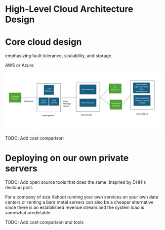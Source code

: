 # High-Level Cloud Architecture Design
# Core cloud design
emphasizing fault tolerance, scalability, and storage.

AWS or Azure 

![Core Cloud Design](./cloud_architecture.jpg "Core Cloud Architecture")

TODO: Add cost comparison

# Deploying on our own private servers

TODO: Add open source tools that does the same. 
Inspired by DHH's decloud post.

For a company of size Kahoot running your own services on your own data centers or renting a bare metal servers can also be a cheaper alternative since there is an estalblished revenue stream and the system load is somewhat predictable. 

TODO: Add cost comparison and tools